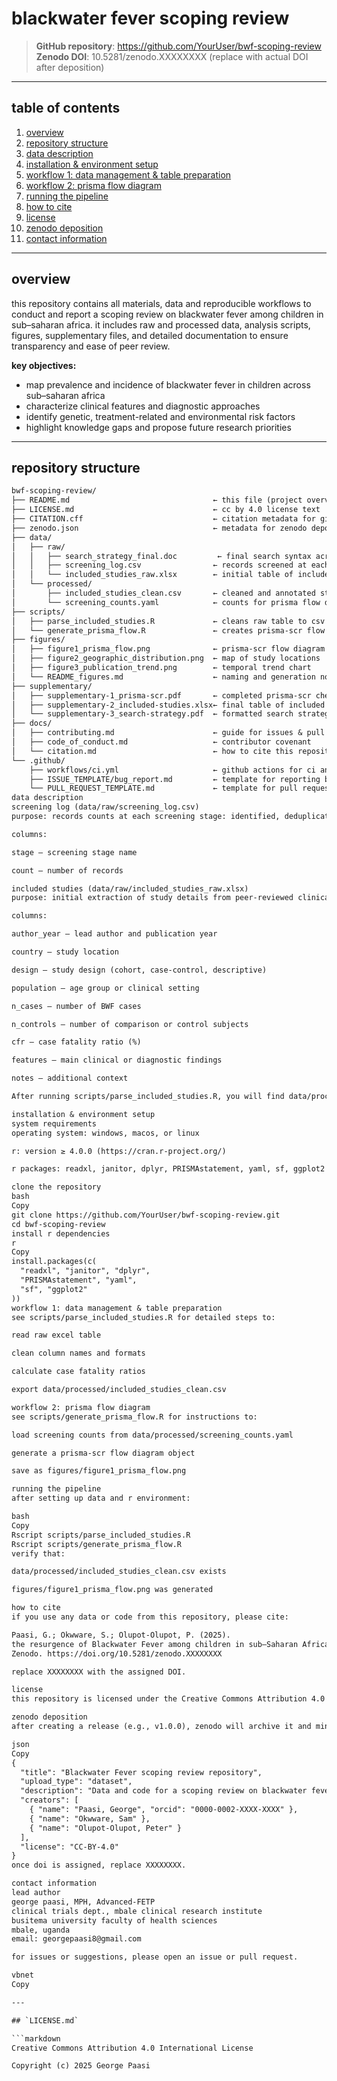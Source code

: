 # blackwater fever scoping review

> **GitHub repository**: https://github.com/YourUser/bwf-scoping-review  
> **Zenodo DOI**: 10.5281/zenodo.XXXXXXXX (replace with actual DOI after deposition)

---

## table of contents
1. [overview](#overview)  
2. [repository structure](#repository-structure)  
3. [data description](#data-description)  
4. [installation & environment setup](#installation--environment-setup)  
5. [workflow 1: data management & table preparation](#workflow-1-data-management--table-preparation)  
6. [workflow 2: prisma flow diagram](#workflow-2-prisma-flow-diagram)  
7. [running the pipeline](#running-the-pipeline)  
8. [how to cite](#how-to-cite)  
9. [license](#license)  
10. [zenodo deposition](#zenodo-deposition)  
11. [contact information](#contact-information)  

---

## overview
this repository contains all materials, data and reproducible workflows to conduct and report a scoping review on blackwater fever among children in sub–saharan africa. it includes raw and processed data, analysis scripts, figures, supplementary files, and detailed documentation to ensure transparency and ease of peer review.

**key objectives:**  
- map prevalence and incidence of blackwater fever in children across sub–saharan africa  
- characterize clinical features and diagnostic approaches  
- identify genetic, treatment-related and environmental risk factors  
- highlight knowledge gaps and propose future research priorities  

---

## repository structure

```txt
bwf-scoping-review/
├── README.md                                ← this file (project overview & instructions)
├── LICENSE.md                               ← cc by 4.0 license text
├── CITATION.cff                             ← citation metadata for github/zenodo
├── zenodo.json                              ← metadata for zenodo deposition
├── data/
│   ├── raw/
│   │   ├── search_strategy_final.doc         ← final search syntax across databases
│   │   ├── screening_log.csv                ← records screened at each stage
│   │   └── included_studies_raw.xlsx        ← initial table of included studies
│   └── processed/
│       ├── included_studies_clean.csv       ← cleaned and annotated study table
│       └── screening_counts.yaml            ← counts for prisma flow diagram
├── scripts/
│   ├── parse_included_studies.R             ← cleans raw table to csv
│   └── generate_prisma_flow.R               ← creates prisma-scr flow diagram
├── figures/
│   ├── figure1_prisma_flow.png              ← prisma-scr flow diagram
│   ├── figure2_geographic_distribution.png  ← map of study locations
│   ├── figure3_publication_trend.png        ← temporal trend chart
│   └── README_figures.md                    ← naming and generation notes
├── supplementary/
│   ├── supplementary-1_prisma-scr.pdf       ← completed prisma-scr checklist
│   ├── supplementary-2_included-studies.xlsx← final table of included studies
│   └── supplementary-3_search-strategy.pdf  ← formatted search strategy
├── docs/
│   ├── contributing.md                      ← guide for issues & pull requests
│   ├── code_of_conduct.md                   ← contributor covenant
│   └── citation.md                          ← how to cite this repository
└── .github/
    ├── workflows/ci.yml                     ← github actions for ci and link checks
    ├── ISSUE_TEMPLATE/bug_report.md         ← template for reporting bugs
    └── PULL_REQUEST_TEMPLATE.md             ← template for pull requests
data description
screening log (data/raw/screening_log.csv)
purpose: records counts at each screening stage: identified, deduplicated, screened, full-text assessed, and included

columns:

stage – screening stage name

count – number of records

included studies (data/raw/included_studies_raw.xlsx)
purpose: initial extraction of study details from peer-reviewed clinical/epidemiological publications

columns:

author_year – lead author and publication year

country – study location

design – study design (cohort, case-control, descriptive)

population – age group or clinical setting

n_cases – number of BWF cases

n_controls – number of comparison or control subjects

cfr – case fatality ratio (%)

features – main clinical or diagnostic findings

notes – additional context

After running scripts/parse_included_studies.R, you will find data/processed/included_studies_clean.csv with standardized column names, computed CFR percentages, and cleaned notes.

installation & environment setup
system requirements
operating system: windows, macos, or linux

r: version ≥ 4.0.0 (https://cran.r-project.org/)

r packages: readxl, janitor, dplyr, PRISMAstatement, yaml, sf, ggplot2

clone the repository
bash
Copy
git clone https://github.com/YourUser/bwf-scoping-review.git
cd bwf-scoping-review
install r dependencies
r
Copy
install.packages(c(
  "readxl", "janitor", "dplyr",
  "PRISMAstatement", "yaml",
  "sf", "ggplot2"
))
workflow 1: data management & table preparation
see scripts/parse_included_studies.R for detailed steps to:

read raw excel table

clean column names and formats

calculate case fatality ratios

export data/processed/included_studies_clean.csv

workflow 2: prisma flow diagram
see scripts/generate_prisma_flow.R for instructions to:

load screening counts from data/processed/screening_counts.yaml

generate a prisma-scr flow diagram object

save as figures/figure1_prisma_flow.png

running the pipeline
after setting up data and r environment:

bash
Copy
Rscript scripts/parse_included_studies.R
Rscript scripts/generate_prisma_flow.R
verify that:

data/processed/included_studies_clean.csv exists

figures/figure1_prisma_flow.png was generated

how to cite
if you use any data or code from this repository, please cite:

Paasi, G.; Okwware, S.; Olupot-Olupot, P. (2025).
the resurgence of Blackwater Fever among children in sub–Saharan Africa: a scoping review
Zenodo. https://doi.org/10.5281/zenodo.XXXXXXXX

replace XXXXXXXX with the assigned DOI.

license
this repository is licensed under the Creative Commons Attribution 4.0 International (CC BY 4.0). see LICENSE.md for full terms.

zenodo deposition
after creating a release (e.g., v1.0.0), zenodo will archive it and mint a DOI. update zenodo.json with:

json
Copy
{
  "title": "Blackwater Fever scoping review repository",
  "upload_type": "dataset",
  "description": "Data and code for a scoping review on blackwater fever among children in sub–Saharan Africa, including search strategies, extracted tables, prisma-scr flow diagram, and analysis scripts. Licensed under CC BY 4.0.",
  "creators": [
    { "name": "Paasi, George", "orcid": "0000-0002-XXXX-XXXX" },
    { "name": "Okwware, Sam" },
    { "name": "Olupot-Olupot, Peter" }
  ],
  "license": "CC-BY-4.0"
}
once doi is assigned, replace XXXXXXXX.

contact information
lead author
george paasi, MPH, Advanced-FETP
clinical trials dept., mbale clinical research institute
busitema university faculty of health sciences
mbale, uganda
email: georgepaasi8@gmail.com

for issues or suggestions, please open an issue or pull request.

vbnet
Copy

---

## `LICENSE.md`

```markdown
Creative Commons Attribution 4.0 International License

Copyright (c) 2025 George Paasi


